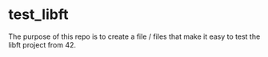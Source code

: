 # test_libft

The purpose of this repo is to create a file / files that make it easy to test the libft project from 42.
